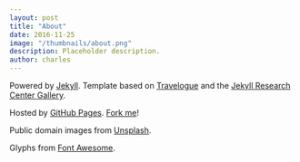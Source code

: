 ```yaml
---
layout: post
title: "About"
date: 2016-11-25
image: "/thumbnails/about.png"
description: Placeholder description.
author: charles
---
```


Powered by [Jekyll](https://jekyllrb.com/). Template based on [Travelogue](http://themes.jekyllrc.org/travelogue/) and the [Jekyll Research Center Gallery](http://themes.jekyllrc.org/).

Hosted by [GitHub Pages](https://pages.github.com/). [Fork me](https://github.com/chizarlicious/chizarlicious.github.io)!

Public domain images from [Unsplash](https://unsplash.com/).

Glyphs from [Font Awesome](http://fontawesome.io/).
